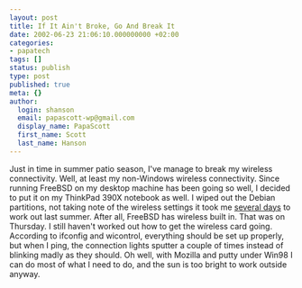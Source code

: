 ```yaml
---
layout: post
title: If It Ain't Broke, Go And Break It
date: 2002-06-23 21:06:10.000000000 +02:00
categories:
- papatech
tags: []
status: publish
type: post
published: true
meta: {}
author:
  login: shanson
  email: papascott-wp@gmail.com
  display_name: PapaScott
  first_name: Scott
  last_name: Hanson
---
```

<p>Just in time in summer patio season, I've manage to break my wireless connectivity. Well, at least my non-Windows wireless connectivity. Since running FreeBSD on my desktop machine has been going so well, I decided to put it on my ThinkPad 390X notebook as well. I wiped out the Debian partitions, not taking note of the wireless settings  it took me <a href="/2002/06/22">several days</a> to work out last summer.  After all, FreeBSD has wireless built in. That was on Thursday. I still haven't worked out how to get the wireless card going. According to ifconfig and wicontrol, everything should be set up properly, but when I ping, the connection lights sputter a couple of times instead of blinking madly as they should. Oh well, with Mozilla and putty under Win98 I can do most of what I need to do, and the sun is too bright to work outside anyway.</p>
